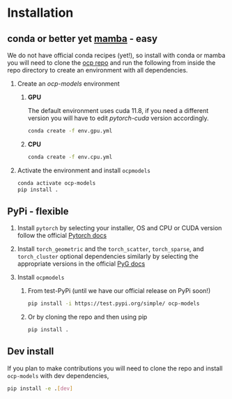 # Installation

## conda or better yet [mamba](https://mamba.readthedocs.io/en/latest/user_guide/mamba.html) - easy

We do not have official conda recipes (yet!), so install with conda or mamba you will need to clone the
[ocp repo](https://github.com/Open-Catalyst-Project/ocp) and run the following from inside the repo directory to
create an environment with all dependencies.

1. Create an *ocp-models* environment
   1. **GPU**

      The default environment uses cuda 11.8, if you need a different version you will have to edit *pytorch-cuda* version
      accordingly.
      ```bash
      conda create -f env.gpu.yml
      ```

   2. **CPU**
      ```bash
      conda create -f env.cpu.yml
      ```

2. Activate the environment and install `ocpmodels`
   ```bash
   conda activate ocp-models
   pip install .
   ```

## PyPi - flexible
1. Install `pytorch` by selecting your installer, OS and CPU or CUDA version follow the official
[Pytorch docs](https://pytorch.org/get-started/locally/)

2. Install `torch_geometric` and the `torch_scatter`, `torch_sparse`, and `torch_cluster` optional dependencies
   similarly by selecting the appropriate versions in the official
   [PyG docs](https://pytorch-geometric.readthedocs.io/en/latest/notes/installation.html)

3. Install `ocpmodels`
   1. From test-PyPi (until we have our official release on PyPi soon!)
      ```bash
      pip install -i https://test.pypi.org/simple/ ocp-models
      ```
   2. Or by cloning the repo and then using pip
      ```bash
      pip install .
      ```


## Dev install

If you plan to make contributions you will need to clone the repo and install `ocp-models` with dev dependencies,
```bash
pip install -e .[dev]
```
